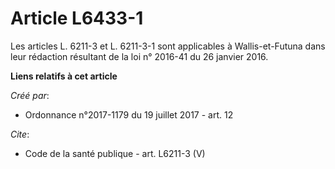 # Article L6433-1

Les articles L. 6211-3 et L. 6211-3-1 sont applicables à Wallis-et-Futuna dans leur rédaction résultant de la loi n° 2016-41
du 26 janvier 2016.

**Liens relatifs à cet article**

_Créé par_:

  - Ordonnance n°2017-1179 du 19 juillet 2017 - art. 12

_Cite_:

  - Code de la santé publique - art. L6211-3 (V)
